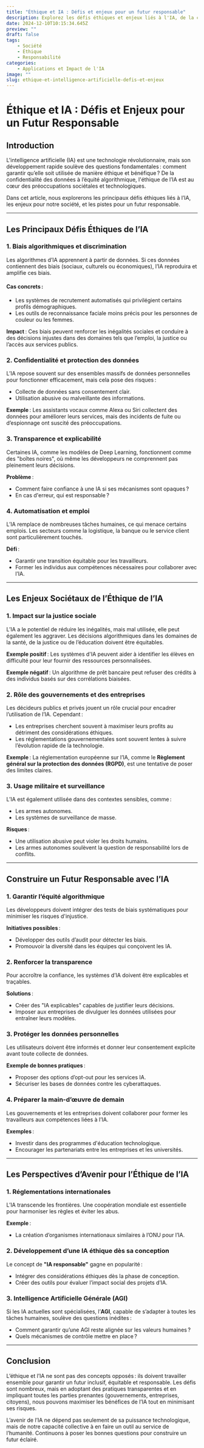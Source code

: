 ```yaml
---
title: "Éthique et IA : Défis et enjeux pour un futur responsable"
description: Explorez les défis éthiques et enjeux liés à l'IA, de la confidentialité des données à l'équité algorithmique, et découvrez comment bâtir un futur responsable.
date: 2024-12-10T10:15:34.645Z
preview: ""
draft: false
tags:
    - Société
    - Éthique
    - Responsabilité
categories:
    - Applications et Impact de l'IA
image: ""
slug: ethique-et-intelligence-artificielle-defis-et-enjeux
---
```

# Éthique et IA : Défis et Enjeux pour un Futur Responsable

## Introduction
L'intelligence artificielle (IA) est une technologie révolutionnaire, mais son développement rapide soulève des questions fondamentales : comment garantir qu’elle soit utilisée de manière éthique et bénéfique ? De la confidentialité des données à l’équité algorithmique, l'éthique de l’IA est au cœur des préoccupations sociétales et technologiques.

Dans cet article, nous explorerons les principaux défis éthiques liés à l’IA, les enjeux pour notre société, et les pistes pour un futur responsable.

---

## Les Principaux Défis Éthiques de l’IA

### 1. Biais algorithmiques et discrimination
Les algorithmes d’IA apprennent à partir de données. Si ces données contiennent des biais (sociaux, culturels ou économiques), l’IA reproduira et amplifie ces biais.

#### Cas concrets :
- Les systèmes de recrutement automatisés qui privilégient certains profils démographiques.
- Les outils de reconnaissance faciale moins précis pour les personnes de couleur ou les femmes.

**Impact** :
Ces biais peuvent renforcer les inégalités sociales et conduire à des décisions injustes dans des domaines tels que l’emploi, la justice ou l’accès aux services publics.

### 2. Confidentialité et protection des données
L’IA repose souvent sur des ensembles massifs de données personnelles pour fonctionner efficacement, mais cela pose des risques :
- Collecte de données sans consentement clair.
- Utilisation abusive ou malveillante des informations.

**Exemple** :
Les assistants vocaux comme Alexa ou Siri collectent des données pour améliorer leurs services, mais des incidents de fuite ou d’espionnage ont suscité des préoccupations.

### 3. Transparence et explicabilité
Certaines IA, comme les modèles de Deep Learning, fonctionnent comme des "boîtes noires", où même les développeurs ne comprennent pas pleinement leurs décisions.

**Problème** :
- Comment faire confiance à une IA si ses mécanismes sont opaques ?
- En cas d'erreur, qui est responsable ?

### 4. Automatisation et emploi
L’IA remplace de nombreuses tâches humaines, ce qui menace certains emplois. Les secteurs comme la logistique, la banque ou le service client sont particulièrement touchés.

**Défi** :
- Garantir une transition équitable pour les travailleurs.
- Former les individus aux compétences nécessaires pour collaborer avec l’IA.

---

## Les Enjeux Sociétaux de l’Éthique de l’IA

### 1. Impact sur la justice sociale
L’IA a le potentiel de réduire les inégalités, mais mal utilisée, elle peut également les aggraver. Les décisions algorithmiques dans les domaines de la santé, de la justice ou de l’éducation doivent être équitables.

**Exemple positif** :
Les systèmes d'IA peuvent aider à identifier les élèves en difficulté pour leur fournir des ressources personnalisées.

**Exemple négatif** :
Un algorithme de prêt bancaire peut refuser des crédits à des individus basés sur des corrélations biaisées.

### 2. Rôle des gouvernements et des entreprises
Les décideurs publics et privés jouent un rôle crucial pour encadrer l’utilisation de l’IA. Cependant :
- Les entreprises cherchent souvent à maximiser leurs profits au détriment des considérations éthiques.
- Les réglementations gouvernementales sont souvent lentes à suivre l’évolution rapide de la technologie.

**Exemple** :
La réglementation européenne sur l’IA, comme le **Règlement général sur la protection des données (RGPD)**, est une tentative de poser des limites claires.

### 3. Usage militaire et surveillance
L’IA est également utilisée dans des contextes sensibles, comme :
- Les armes autonomes.
- Les systèmes de surveillance de masse.

**Risques** :
- Une utilisation abusive peut violer les droits humains.
- Les armes autonomes soulèvent la question de responsabilité lors de conflits.

---

## Construire un Futur Responsable avec l’IA

### 1. Garantir l’équité algorithmique
Les développeurs doivent intégrer des tests de biais systématiques pour minimiser les risques d'injustice.

**Initiatives possibles** :
- Développer des outils d’audit pour détecter les biais.
- Promouvoir la diversité dans les équipes qui conçoivent les IA.

### 2. Renforcer la transparence
Pour accroître la confiance, les systèmes d’IA doivent être explicables et traçables.

**Solutions** :
- Créer des "IA explicables" capables de justifier leurs décisions.
- Imposer aux entreprises de divulguer les données utilisées pour entraîner leurs modèles.

### 3. Protéger les données personnelles
Les utilisateurs doivent être informés et donner leur consentement explicite avant toute collecte de données.

**Exemple de bonnes pratiques** :
- Proposer des options d’opt-out pour les services IA.
- Sécuriser les bases de données contre les cyberattaques.

### 4. Préparer la main-d’œuvre de demain
Les gouvernements et les entreprises doivent collaborer pour former les travailleurs aux compétences liées à l’IA.

**Exemples** :
- Investir dans des programmes d'éducation technologique.
- Encourager les partenariats entre les entreprises et les universités.

---

## Les Perspectives d’Avenir pour l’Éthique de l’IA

### 1. Réglementations internationales
L’IA transcende les frontières. Une coopération mondiale est essentielle pour harmoniser les règles et éviter les abus.

**Exemple** :
- La création d’organismes internationaux similaires à l’ONU pour l’IA.

### 2. Développement d’une IA éthique dès sa conception
Le concept de **"IA responsable"** gagne en popularité :
- Intégrer des considérations éthiques dès la phase de conception.
- Créer des outils pour évaluer l’impact social des projets d’IA.

### 3. Intelligence Artificielle Générale (AGI)
Si les IA actuelles sont spécialisées, l’**AGI**, capable de s’adapter à toutes les tâches humaines, soulève des questions inédites :
- Comment garantir qu’une AGI reste alignée sur les valeurs humaines ?
- Quels mécanismes de contrôle mettre en place ?

---

## Conclusion

L’éthique et l’IA ne sont pas des concepts opposés : ils doivent travailler ensemble pour garantir un futur inclusif, équitable et responsable. Les défis sont nombreux, mais en adoptant des pratiques transparentes et en impliquant toutes les parties prenantes (gouvernements, entreprises, citoyens), nous pouvons maximiser les bénéfices de l’IA tout en minimisant ses risques.

L’avenir de l’IA ne dépend pas seulement de sa puissance technologique, mais de notre capacité collective à en faire un outil au service de l’humanité. Continuons à poser les bonnes questions pour construire un futur éclairé.
